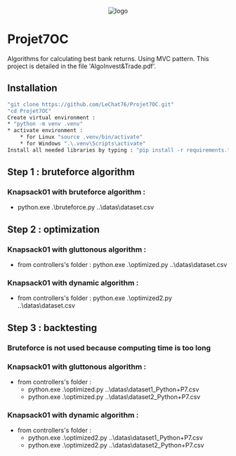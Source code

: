 <p align="center">
 <img alt="logo" src="https://user-images.githubusercontent.com/119883313/236204342-478f1a02-6a75-48de-a54a-038db856562e.png">
</p>

# Projet7OC
Algorithms for calculating best bank returns.
Using MVC pattern.
This project is detailed in the file 'AlgoInvest&Trade.pdf'.

## Installation
```sh
"git clone https://github.com/LeChat76/Projet7OC.git"
"cd Projet7OC"
Create virtual environment :
* "python -m venv .venv"
* activate environment :
    * for Linux "source .venv/bin/activate"
    * for Windows ".\.venv\Scripts\activate"
Install all needed libraries by typing : "pip install -r requirements.txt"
```

## Step 1 : bruteforce algorithm
### Knapsack01 with bruteforce algorithm :
 * python.exe .\bruteforce.py ..\datas\dataset.csv

## Step 2 : optimization
### Knapsack01 with gluttonous algorithm : 
 * from controllers's folder : python.exe .\optimized.py ..\datas\dataset.csv
### Knapsack01 with dynamic algorithm : 
 * from controllers's folder : python.exe .\optimized2.py ..\datas\dataset.csv

## Step 3 : backtesting
### Bruteforce is not used because computing time is too long
### Knapsack01 with gluttonous algorithm : 
 * from controllers's folder : 
    * python.exe .\optimized.py ..\datas\dataset1_Python+P7.csv
    * python.exe .\optimized.py ..\datas\dataset2_Python+P7.csv
### Knapsack01 with dynamic algorithm : 
 * from controllers's folder : 
    * python.exe .\optimized2.py ..\datas\dataset1_Python+P7.csv
    * python.exe .\optimized2.py ..\datas\dataset2_Python+P7.csv

